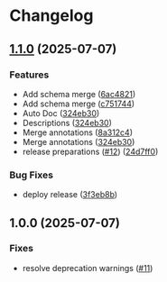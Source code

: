 # Changelog

## [1.1.0](https://github.com/albert-io/optimal/compare/v1.0.0...v1.1.0) (2025-07-07)


### Features

* Add schema merge ([6ac4821](https://github.com/albert-io/optimal/commit/6ac482171c29eb6a4ed9e3ac6edb56c78f179e4e))
* Add schema merge ([c751744](https://github.com/albert-io/optimal/commit/c75174496a51695eeb079b0702669f9767a7fff0))
* Auto Doc ([324eb30](https://github.com/albert-io/optimal/commit/324eb305f8e1a562c33e0855713846060fa20596))
* Descriptions ([324eb30](https://github.com/albert-io/optimal/commit/324eb305f8e1a562c33e0855713846060fa20596))
* Merge annotations ([8a312c4](https://github.com/albert-io/optimal/commit/8a312c4aefd2e75d90a1f82a512396e68c21b8ab))
* Merge annotations ([324eb30](https://github.com/albert-io/optimal/commit/324eb305f8e1a562c33e0855713846060fa20596))
* release preparations ([#12](https://github.com/albert-io/optimal/issues/12)) ([24d7ff0](https://github.com/albert-io/optimal/commit/24d7ff086b75dbf1e4a9cc45e6bd07327eebb7a8))


### Bug Fixes

* deploy release ([3f3eb8b](https://github.com/albert-io/optimal/commit/3f3eb8b3d2d19e8244e6d8e8b28e46d1ab0779ee))

## 1.0.0 (2025-07-07)

### Fixes

* resolve deprecation warnings ([#11](https://github.com/albert-io/optimal/pull/11))
